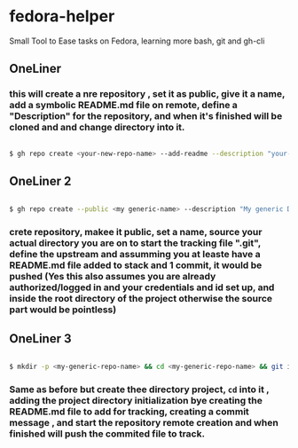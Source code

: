 # fedora-helper

Small Tool to Ease tasks on Fedora, learning more bash, git and gh-cli

## OneLiner

### this will create a nre repository , set it as public, give it a name, add a symbolic README.md file on remote, define a "Description" for the repository, and when it's finished will be cloned and and change directory into it.

```bash

$ gh repo create <your-new-repo-name> --add-readme --description "your-very-original-description" --public -c && cd <your-new-repo-name>
```

## OneLiner 2

```bash

$ gh repo create --public <my generic-name> --description "My generic Description" --source=. --remote=upstream --push
```

### crete repository, makee it public, set a name, source your actual directory you are on to start the tracking file ".git", define the upstream and assumming you at leaste have a README.md file added to stack and 1 commit, it would be pushed (Yes this also assumes you are already authorized/logged in and your credentials and id set up, and inside the root directory of the project otherwise the source part would be pointless)

## OneLiner 3

```bash

$ mkdir -p <my-generic-repo-name> && cd <my-generic-repo-name> && git init && echo "Your generic description/message/details" >> README.md && git add README.md && git commit -m "My generic commit message and details" && gh repo create --public <my-generic-name> --source=. --description "My generic Description" --remote=upstream --push
```

### Same as before but create thee directory project, `cd` into it , adding the project directory initialization bye creating the README.md file to add for tracking, creating a commit message , and start the repository remote creation and when finished will push the commited file to track.
